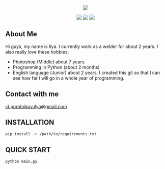 <p align="center"><a href="#"><img src="https://github.com/nettourist/src/blob/master/gitnet.jpg"></p>

<p align="center">
<a href="#"><img src="https://github.com/nettourist/src/blob/master/DISCORD.png"></a>
<a href="https://vk.com/nettourist"><img src="https://github.com/nettourist/src/blob/master/VK.png"></a>
<a href="https://github.com/nettourist"><img src="https://github.com/nettourist/src/blob/master/GITHUB.png"></a>
</p>

## About Me
Hi guys, my name is Ilya. I currently work as a welder for about 2 years. 
I also really love these hobbies:
- Photoshop (Middle) about 7 years.
- Programming in Python (about 2 months)
- English language (Junior) about 2 years.
I created this git so that I can see how far I will go in a whole year of programming.

## Contact with me
id.porotnikov.ilya@gmail.com


INSTALLATION
------------
	pip install -r /path/to/requirements.txt

QUICK START
------------
	python main.py
